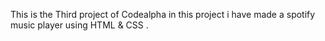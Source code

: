 This is the Third project of Codealpha 
in this project i have made a spotify music player using HTML & CSS .
